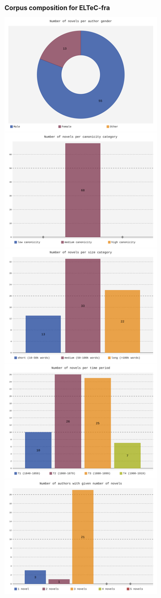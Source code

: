 ## Corpus composition for ELTeC-fra

<img src="/metadata/viz_au-genders.svg">
<img src="/metadata/viz_canonicity.svg">
<img src="/metadata/viz_sizeCats.svg">
<img src="/metadata/viz_timeSlots.svg">
<img src="/metadata/viz_novels-per-author.svg">
